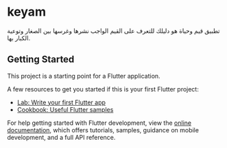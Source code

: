# keyam

تطبيق قيم وحياة هو دليلك للتعرف على القيم الواجب نشرها وغرسها بين الصغار وتوعية الكبار بها.

## Getting Started

This project is a starting point for a Flutter application.

A few resources to get you started if this is your first Flutter project:

- [Lab: Write your first Flutter app](https://docs.flutter.dev/get-started/codelab)
- [Cookbook: Useful Flutter samples](https://docs.flutter.dev/cookbook)

For help getting started with Flutter development, view the
[online documentation](https://docs.flutter.dev/), which offers tutorials,
samples, guidance on mobile development, and a full API reference.
